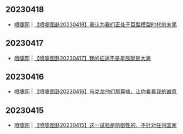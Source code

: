 ## 20230418
- [喷嚏网](http://www.dapenti.com/blog/blog.asp?subjectid=70&name=xilei) | [【喷嚏图卦20230418】我认为我们正处于巨型模型时代的末尾](http://www.dapenti.com/blog/more.asp?name=xilei&id=170956)

## 20230417
- [喷嚏网](http://www.dapenti.com/blog/blog.asp?subjectid=70&name=xilei) | [【喷嚏图卦20230417】我的征途不是星辰就是大海](http://www.dapenti.com/blog/more.asp?name=xilei&id=170935)

## 20230416
- [喷嚏网](http://www.dapenti.com/blog/blog.asp?subjectid=70&name=xilei) | [【喷嚏图卦20230416】马克龙他们那算啥，让你看看我的诚意](http://www.dapenti.com/blog/more.asp?name=xilei&id=170913)

## 20230415
- [喷嚏网](http://www.dapenti.com/blog/blog.asp?subjectid=70&name=xilei) | [【喷嚏图卦20230415】这一试验是防御性的，不针对任何国家](http://www.dapenti.com/blog/more.asp?name=xilei&id=170905)

